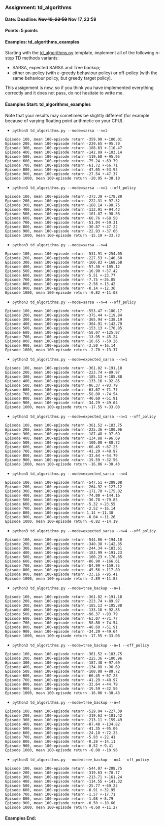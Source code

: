 ### Assignment: td_algorithms
#### Date: Deadline: ~~Nov 10, 23:59~~ Nov 17, 23:59
#### Points: 5 points
#### Examples: td_algorithms_examples

Starting with the [td_algorithms.py](https://github.com/ufal/npfl122/tree/master/labs/04/td_algorithms.py)
template, implement all of the following $n$-step TD methods variants:
- SARSA, expected SARSA and Tree backup;
- either on-policy (with $ε$-greedy behaviour policy) or off-policy
  (with the same behaviour policy, but greedy target policy).

This assignment is new, so if you think you have implemented everything
correctly and it does not pass, do not hesitate to write me.

#### Examples Start: td_algorithms_examples
Note that your results may sometimes be slightly different (for example because of varying floating point arithmetic on your CPU).
- `python3 td_algorithms.py --mode=sarsa --n=1`
```
Episode 100, mean 100-episode return -359.90 +-180.01
Episode 200, mean 100-episode return -229.65 +-95.70
Episode 300, mean 100-episode return -188.63 +-110.47
Episode 400, mean 100-episode return -142.89 +-103.14
Episode 500, mean 100-episode return -119.60 +-95.95
Episode 600, mean 100-episode return -75.24 +-69.79
Episode 700, mean 100-episode return -61.72 +-66.71
Episode 800, mean 100-episode return -47.05 +-53.93
Episode 900, mean 100-episode return -27.54 +-47.37
Episode 1000, mean 100-episode return -20.95 +-30.10
```
- `python3 td_algorithms.py --mode=sarsa --n=1 --off_policy`
```
Episode 100, mean 100-episode return -373.39 +-178.89
Episode 200, mean 100-episode return -222.31 +-97.32
Episode 300, mean 100-episode return -188.14 +-98.75
Episode 400, mean 100-episode return -132.91 +-94.43
Episode 500, mean 100-episode return -101.87 +-98.58
Episode 600, mean 100-episode return -60.76 +-68.50
Episode 700, mean 100-episode return -51.04 +-59.31
Episode 800, mean 100-episode return -30.87 +-47.22
Episode 900, mean 100-episode return -22.93 +-37.66
Episode 1000, mean 100-episode return -15.19 +-33.73
```
- `python3 td_algorithms.py --mode=sarsa --n=4`
```
Episode 100, mean 100-episode return -531.91 +-254.05
Episode 200, mean 100-episode return -227.53 +-140.60
Episode 300, mean 100-episode return -160.83 +-168.68
Episode 400, mean 100-episode return -57.30 +-105.12
Episode 500, mean 100-episode return -16.90 +-57.42
Episode 600, mean 100-episode return -5.51 +-23.77
Episode 700, mean 100-episode return -7.75 +-26.05
Episode 800, mean 100-episode return -2.56 +-13.42
Episode 900, mean 100-episode return -0.14 +-12.36
Episode 1000, mean 100-episode return -0.82 +-11.08
```
- `python3 td_algorithms.py --mode=sarsa --n=4 --off_policy`
```
Episode 100, mean 100-episode return -553.47 +-180.17
Episode 200, mean 100-episode return -375.44 +-119.84
Episode 300, mean 100-episode return -365.94 +-138.19
Episode 400, mean 100-episode return -304.91 +-142.79
Episode 500, mean 100-episode return -153.13 +-170.85
Episode 600, mean 100-episode return -58.07 +-125.97
Episode 700, mean 100-episode return -13.95 +-45.24
Episode 800, mean 100-episode return -10.65 +-50.26
Episode 900, mean 100-episode return -3.50 +-16.14
Episode 1000, mean 100-episode return -2.70 +-13.37
```
- `python3 td_algorithms.py --mode=expected_sarsa --n=1`
```
Episode 100, mean 100-episode return -361.82 +-191.18
Episode 200, mean 100-episode return -223.74 +-89.97
Episode 300, mean 100-episode return -185.13 +-105.88
Episode 400, mean 100-episode return -133.16 +-92.85
Episode 500, mean 100-episode return -96.37 +-93.79
Episode 600, mean 100-episode return -63.07 +-71.77
Episode 700, mean 100-episode return -58.80 +-74.54
Episode 800, mean 100-episode return -40.60 +-51.91
Episode 900, mean 100-episode return -34.29 +-49.64
Episode 1000, mean 100-episode return -17.55 +-33.08
```
- `python3 td_algorithms.py --mode=expected_sarsa --n=1 --off_policy`
```
Episode 100, mean 100-episode return -361.52 +-183.75
Episode 200, mean 100-episode return -225.36 +-100.96
Episode 300, mean 100-episode return -187.48 +-97.69
Episode 400, mean 100-episode return -134.88 +-96.69
Episode 500, mean 100-episode return -100.00 +-80.72
Episode 600, mean 100-episode return -66.45 +-67.23
Episode 700, mean 100-episode return -41.29 +-48.97
Episode 800, mean 100-episode return -33.64 +-44.79
Episode 900, mean 100-episode return -19.59 +-32.56
Episode 1000, mean 100-episode return -16.06 +-30.43
```
- `python3 td_algorithms.py --mode=expected_sarsa --n=4`
```
Episode 100, mean 100-episode return -547.51 +-209.08
Episode 200, mean 100-episode return -264.92 +-127.12
Episode 300, mean 100-episode return -171.70 +-175.02
Episode 400, mean 100-episode return -74.00 +-144.16
Episode 500, mean 100-episode return -36.78 +-79.85
Episode 600, mean 100-episode return -5.32 +-23.55
Episode 700, mean 100-episode return -2.52 +-16.14
Episode 800, mean 100-episode return 1.14 +-11.30
Episode 900, mean 100-episode return -0.04 +-11.26
Episode 1000, mean 100-episode return -0.82 +-14.19
```
- `python3 td_algorithms.py --mode=expected_sarsa --n=4 --off_policy`
```
Episode 100, mean 100-episode return -544.86 +-194.10
Episode 200, mean 100-episode return -340.38 +-142.35
Episode 300, mean 100-episode return -244.34 +-183.61
Episode 400, mean 100-episode return -183.99 +-191.23
Episode 500, mean 100-episode return -100.23 +-170.85
Episode 600, mean 100-episode return -86.90 +-166.61
Episode 700, mean 100-episode return -84.99 +-159.75
Episode 800, mean 100-episode return -45.56 +-117.89
Episode 900, mean 100-episode return -33.16 +-95.41
Episode 1000, mean 100-episode return -2.89 +-11.83
```
- `python3 td_algorithms.py --mode=tree_backup --n=1`
```
Episode 100, mean 100-episode return -361.82 +-191.18
Episode 200, mean 100-episode return -223.74 +-89.97
Episode 300, mean 100-episode return -185.13 +-105.88
Episode 400, mean 100-episode return -133.16 +-92.85
Episode 500, mean 100-episode return -96.37 +-93.79
Episode 600, mean 100-episode return -63.07 +-71.77
Episode 700, mean 100-episode return -58.80 +-74.54
Episode 800, mean 100-episode return -40.60 +-51.91
Episode 900, mean 100-episode return -34.29 +-49.64
Episode 1000, mean 100-episode return -17.55 +-33.08
```
- `python3 td_algorithms.py --mode=tree_backup --n=1 --off_policy`
```
Episode 100, mean 100-episode return -361.52 +-183.75
Episode 200, mean 100-episode return -225.36 +-100.96
Episode 300, mean 100-episode return -187.48 +-97.69
Episode 400, mean 100-episode return -134.88 +-96.69
Episode 500, mean 100-episode return -100.00 +-80.72
Episode 600, mean 100-episode return -66.45 +-67.23
Episode 700, mean 100-episode return -41.29 +-48.97
Episode 800, mean 100-episode return -33.64 +-44.79
Episode 900, mean 100-episode return -19.59 +-32.56
Episode 1000, mean 100-episode return -16.06 +-30.43
```
- `python3 td_algorithms.py --mode=tree_backup --n=4`
```
Episode 100, mean 100-episode return -529.04 +-227.39
Episode 200, mean 100-episode return -319.63 +-101.42
Episode 300, mean 100-episode return -213.11 +-159.49
Episode 400, mean 100-episode return -87.48 +-134.82
Episode 500, mean 100-episode return -41.35 +-95.06
Episode 600, mean 100-episode return -24.18 +-72.25
Episode 700, mean 100-episode return -5.93 +-22.41
Episode 800, mean 100-episode return -0.28 +-14.11
Episode 900, mean 100-episode return -0.52 +-9.41
Episode 1000, mean 100-episode return -0.08 +-10.96
```
- `python3 td_algorithms.py --mode=tree_backup --n=4 --off_policy`
```
Episode 100, mean 100-episode return -544.07 +-208.75
Episode 200, mean 100-episode return -319.63 +-70.77
Episode 300, mean 100-episode return -213.71 +-161.24
Episode 400, mean 100-episode return -114.55 +-141.32
Episode 500, mean 100-episode return -25.77 +-69.23
Episode 600, mean 100-episode return -8.91 +-32.95
Episode 700, mean 100-episode return -1.57 +-17.71
Episode 800, mean 100-episode return -1.08 +-8.79
Episode 900, mean 100-episode return -0.50 +-10.60
Episode 1000, mean 100-episode return -0.60 +-11.27
```
#### Examples End:
